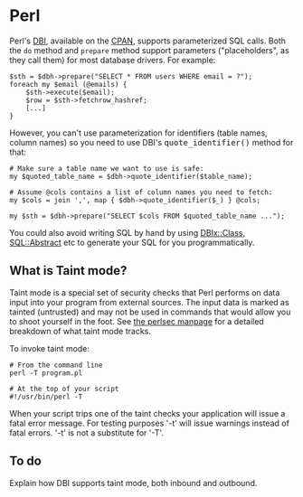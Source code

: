Perl
====

Perl's [DBI](http://search.cpan.org/dist/DBI), available on the [CPAN](http://search.cpan.org), supports parameterized SQL calls.  Both the <code>do</code> method and <code>prepare</code> method support parameters ("placeholders", as they call them) for most database drivers. For example:


    $sth = $dbh->prepare("SELECT * FROM users WHERE email = ?");
    foreach my $email (@emails) {
        $sth->execute($email);
        $row = $sth->fetchrow_hashref;
        [...]
    }

However, you can't use parameterization for identifiers (table names, column names) so you need to use DBI's <tt>quote\_identifier()</tt> method for that:

    # Make sure a table name we want to use is safe:
    my $quoted_table_name = $dbh->quote_identifier($table_name);

    # Assume @cols contains a list of column names you need to fetch:
    my $cols = join ',', map { $dbh->quote_identifier($_) } @cols;

    my $sth = $dbh->prepare("SELECT $cols FROM $quoted_table_name ...");

You could also avoid writing SQL by hand by using [DBIx::Class](http://p3rl.org/DBIx::Class), [SQL::Abstract](http://p3rl.org/SQL::Abstract) etc to generate your SQL for you programmatically.

What is Taint mode?
-------------------

Taint mode is a special set of security checks that Perl performs on data input into your program from external sources. The input data is marked as  tainted (untrusted) and may not be used in commands that would allow you to shoot yourself in the foot. See [the perlsec manpage](http://perldoc.perl.org/perlsec.html) for a detailed breakdown of what taint mode tracks.

To invoke taint mode:

    # From the command line
    perl -T program.pl

    # At the top of your script
    #!/usr/bin/perl -T

When your script trips one of the taint checks your application will issue a fatal error message. For testing purposes '-t' will issue warnings instead of fatal errors. '-t' is not a substitute for '-T'.

To do
-----

Explain how DBI supports taint mode, both inbound and outbound.

